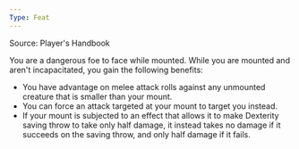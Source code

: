 ```yaml
---
Type: Feat
---
```

Source: Player's Handbook

You are a dangerous foe to face while mounted. While you are mounted and aren't incapacitated, you gain the following benefits:

- You have advantage on melee attack rolls against any unmounted creature that is smaller than your mount.
- You can force an attack targeted at your mount to target you instead.
- If your mount is subjected to an effect that allows it to make Dexterity saving throw to take only half damage, it instead takes no damage if it succeeds on the saving throw, and only half damage if it fails.